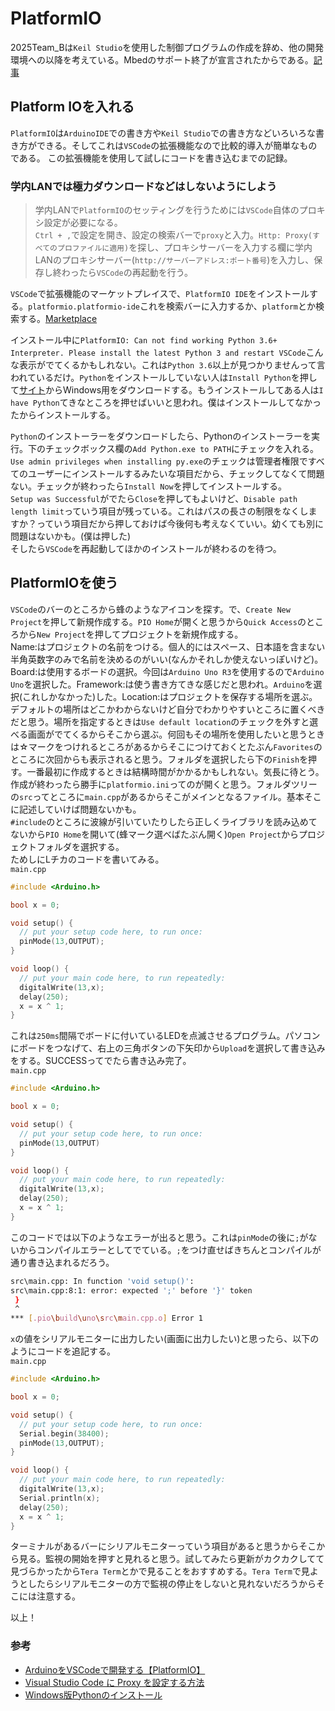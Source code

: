 # PlatformIO

2025Team_Bは`Keil Studio`を使用した制御プログラムの作成を辞め、他の開発環境への以降を考えている。Mbedのサポート終了が宣言されたからである。[記事](https://os.mbed.com/blog/entry/Important-Update-on-Mbed/)  

## Platform IOを入れる

`PlatformIO`は`ArduinoIDE`での書き方や`Keil Studio`での書き方などいろいろな書き方ができる。そしてこれは`VSCode`の拡張機能なので比較的導入が簡単なものである。
この拡張機能を使用して試しにコードを書き込むまでの記録。  

### 学内LANでは極力ダウンロードなどはしないようにしよう

> 学内LANで`PlatformIO`のセッティングを行うためには`VSCode`自体のプロキシ設定が必要になる。  
> `Ctrl + ,`で設定を開き、設定の検索バーで`proxy`と入力。`Http: Proxy(すべてのプロファイルに適用)`を探し、プロキシサーバーを入力する欄に学内LANのプロキシサーバー(`http://サーバーアドレス:ポート番号`)を入力し、保存し終わったら`VSCode`の再起動を行う。  

`VSCode`で拡張機能のマーケットプレイスで、`PlatformIO IDE`をインストールする。`platformio.platformio-ide`これを検索バーに入力するか、`platform`とか検索する。[Marketplace](https://marketplace.visualstudio.com/items/?itemName=platformio.platformio-ide)  

インストール中に`PlatformIO: Can not find working Python 3.6+ Interpreter. Please install the latest Python 3 and restart VSCode`こんな表示がでてくるかもしれない。これは`Python 3.6`以上が見つかりませんって言われているだけ。`Python`をインストールしていない人は`Install Python`を押して[サイト](https://www.python.org/downloads/)からWindows用をダウンロードする。もうインストールしてある人は`I have Python`てきなところを押せばいいと思われ。僕はインストールしてなかったからインストールする。  

`Python`のインストーラーをダウンロードしたら、Pythonのインストーラーを実行。下のチェックボックス欄の`Add Python.exe to PATH`にチェックを入れる。`Use admin privileges when installing py.exe`のチェックは管理者権限ですべてのユーザーにインストールするみたいな項目だから、チェックしてなくて問題ない。チェックが終わったら`Install Now`を押してインストールする。  
`Setup was Successful`がでたら`Close`を押してもよいけど、`Disable path length limit`っていう項目が残っている。これはパスの長さの制限をなくしますか？っていう項目だから押しておけば今後何も考えなくていい。幼くても別に問題はないかも。(僕は押した)  
そしたら`VSCode`を再起動してほかのインストールが終わるのを待つ。

## PlatformIOを使う  

`VSCode`のバーのところから蜂のようなアイコンを探す。で、`Create New Project`を押して新規作成する。`PIO Home`が開くと思うから`Quick Access`のところから`New Project`を押してプロジェクトを新規作成する。  
Name:はプロジェクトの名前をつける。個人的にはスペース、日本語を含まない半角英数字のみで名前を決めるのがいい(なんかそれしか使えないっぽいけど)。Board:は使用するボードの選択。今回は`Arduino Uno R3`を使用するので`Arduino Uno`を選択した。Framework:は使う書き方てきな感じだと思われ。`Arduino`を選択(これしかなかった)した。Location:はプロジェクトを保存する場所を選ぶ。デフォルトの場所はどこかわからないけど自分でわかりやすいところに置くべきだと思う。場所を指定するときは`Use default location`のチェックを外すと選べる画面がでてくるからそこから選ぶ。何回もその場所を使用したいと思うときは☆マークをつけれるところがあるからそこにつけておくとたぶん`Favorites`のところに次回からも表示されると思う。フォルダを選択したら下の`Finish`を押す。一番最初に作成するときは結構時間がかかるかもしれない。気長に待とう。作成が終わったら勝手に`platformio.ini`ってのが開くと思う。フォルダツリーの`src`ってところに`main.cpp`があるからそこがメインとなるファイル。基本そこに記述していけば問題ないかも。  
`#include`のところに波線が引いていたりしたら正しくライブラリを読み込めてないから`PIO Home`を開いて(蜂マーク選べばたぶん開く)`Open Project`からプロジェクトフォルダを選択する。  
ためしにLチカのコードを書いてみる。  
`main.cpp`  

```cpp
#include <Arduino.h>

bool x = 0;

void setup() {
  // put your setup code here, to run once:
  pinMode(13,OUTPUT);
}

void loop() {
  // put your main code here, to run repeatedly:
  digitalWrite(13,x);
  delay(250);
  x = x ^ 1;
}
```  

これは`250ms`間隔でボードに付いているLEDを点滅させるプログラム。パソコンにボードをつなげて、右上の三角ボタンの下矢印から`Upload`を選択して書き込みをする。SUCCESSってでたら書き込み完了。  
`main.cpp`  

```cpp
#include <Arduino.h>

bool x = 0;

void setup() {
  // put your setup code here, to run once:
  pinMode(13,OUTPUT)
}

void loop() {
  // put your main code here, to run repeatedly:
  digitalWrite(13,x);
  delay(250);
  x = x ^ 1;
}
```  

このコードでは以下のようなエラーが出ると思う。これは`pinMode`の後に`;`がないからコンパイルエラーとしてでている。`;`をつけ直せばきちんとコンパイルが通り書き込まれるだろう。

```bash
src\main.cpp: In function 'void setup()':
src\main.cpp:8:1: error: expected ';' before '}' token
 }
 ^
*** [.pio\build\uno\src\main.cpp.o] Error 1
```  

`x`の値をシリアルモニターに出力したい(画面に出力したい)と思ったら、以下のようにコードを追記する。  
`main.cpp`  

```cpp
#include <Arduino.h>

bool x = 0;

void setup() {
  // put your setup code here, to run once:
  Serial.begin(38400);
  pinMode(13,OUTPUT);
}

void loop() {
  // put your main code here, to run repeatedly:
  digitalWrite(13,x);
  Serial.println(x);
  delay(250);
  x = x ^ 1;
}
```  

ターミナルがあるバーにシリアルモニターっていう項目があると思うからそこから見る。監視の開始を押すと見れると思う。試してみたら更新がカクカクしてて見づらかったから`Tera Term`とかで見ることをおすすめする。`Tera Term`で見ようとしたらシリアルモニターの方で監視の停止をしないと見れないだろうからそこには注意する。  

以上！  

### 参考

* [ArduinoをVSCodeで開発する【PlatformIO】](https://tech.nri-net.com/entry/arduino_with_vscode)  
* [Visual Studio Code に Proxy を設定する方法](https://qiita.com/cointoss1973/items/b3c84daeed90fd183501)  
* [Windows版Pythonのインストール](https://www.python.jp/install/windows/install.html)  
